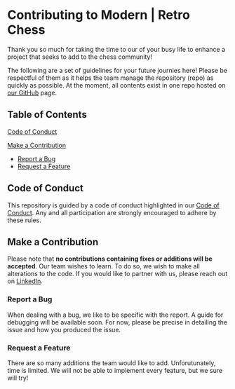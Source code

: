 # Contributing to Modern | Retro Chess

Thank you so much for taking the time to our of your busy life to enhance a project that seeks to add to the chess community!

The following are a set of guidelines for your future journies here! Please be respectful of them as it helps the team manage the repository (repo) as quickly as possible.
At the moment, all contents exist in one repo hosted on [our GitHub](https://github.com/jwSharp) page.

## Table of Contents

[Code of Conduct](#code-of-conduct)

[Make a Contribution](#make-a-contribution)
* [Report a Bug](#report-a-bug)
* [Request a Feature](#request-a-feature)

## Code of Conduct

This repository is guided by a code of conduct highlighted in our [Code of Conduct](CODE_OF_CONDUCT.md). Any and all participation are strongly encouraged to adhere by these rules.

## Make a Contribution

Please note that **no contributions containing fixes or additions will be accepted**. Our team wishes to learn. To do so, we wish to make all alterations to the code. If you would like to partner with us, please reach out on [LinkedIn](https://www.linkedin.com/in/jacob-w-sharp/).

### Report a Bug

When dealing with a bug, we like to be specific with the report. A guide for debugging will be available soon. For now, please be precise in detailing the issue and how you produced the issue.

### Request a Feature

There are so many additions the team would like to add. Unforutunately, time is limited. We will not be able to implement every feature, but we sure will try!